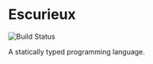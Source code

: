 # Escurieux
![Build Status](https://github.com/astroide/escurieux/actions/workflows/main.yml/badge.svg)

A statically typed programming language.